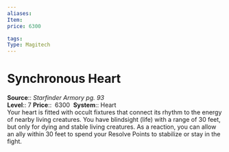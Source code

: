 ```yaml
---
aliases: 
Item:
price: 6300

tags: 
Type: Magitech
---
```


# Synchronous Heart

**Source**:: _Starfinder Armory pg. 93_  
**Level**:: 7
**Price**::  6300 
**System**:: Heart  
Your heart is fitted with occult fixtures that connect its rhythm to the energy of nearby living creatures. You have blindsight (life) with a range of 30 feet, but only for dying and stable living creatures. As a reaction, you can allow an ally within 30 feet to spend your Resolve Points to stabilize or stay in the fight.
